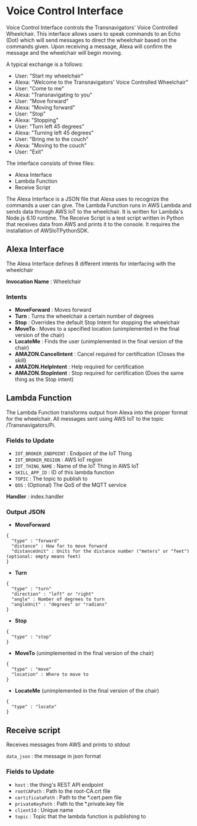 # Voice Control Interface

Voice Control Interface controls the Transnavigators' Voice Controlled Wheelchair.  This interface allows users to speak commands to an Echo (Dot) which will send messages to direct the wheelchair based on the commands given.  Upon receiving a message, Alexa will confirm the message and the wheelchair will begin moving.

A typical exchange is a follows:

* User: "Start my wheelchair"
* Alexa: "Welcome to the Transnavigators' Voice Controlled Wheelchair"
* User: "Come to me"
* Alexa: "Transnavigating to you"
* User: "Move forward"
* Alexa: "Moving forward"
* User: "Stop"
* Alexa: "Stopping"
* User: "Turn left 45 degrees"
* Alexa: "Turning left 45 degrees"
* User: "Bring me to the couch"
* Alexa: "Moving to the couch"
* User: "Exit"

The interface consists of three files:

* Alexa Interface
* Lambda Function
* Receive Script

The Alexa Interface is a JSON file that Alexa uses to recognize the commands a user can give.
The Lambda Function runs in AWS Lambda and sends data through AWS IoT to the wheelchair.  It is written for Lambda's Node.js 6.10 runtime.
The Receive Script is a test script written in Python that receives data from AWS and prints it to the console.  It requires the installation of AWSIoTPythonSDK.


## Alexa Interface

The Alexa Interface defines 8 different intents for interfacing with the wheelchair

**Invocation Name** : Wheelchair

### Intents

* **MoveForward** : Moves forward
* **Turn** : Turns the wheelchair a certain number of degrees
* **Stop** : Overrides the default Stop Intent for stopping the wheelchair
* **MoveTo** : Moves to a specified location (unimplemented in the final version of the chair)
* **LocateMe** : Finds the user (unimplemented in the final version of the chair)
* **AMAZON.CancelIntent** : Cancel required for certification (Closes the skill)
* **AMAZON.HelpIntent** : Help required for certification
* **AMAZON.StopIntent** : Stop required for certification (Does the same thing as the Stop intent)


## Lambda Function

The Lambda Function transforms output from Alexa into the proper format for the wheelchair.  All messages sent using AWS IoT to the topic /Transnavigators/Pi.

### Fields to Update

* `IOT_BROKER_ENDPOINT` : Endpoint of the IoT Thing
* `IOT_BROKER_REGION` : AWS IoT region
* `IOT_THING_NAME` : Name of the IoT Thing in AWS IoT
* `SKILL_APP_ID` : ID of this lambda function
* `TOPIC` : The topic to publish to
* `QOS` : (Optional) The QoS of the MQTT service

**Handler** : index.handler

### Output JSON

* **MoveForward**

```
{
  "type" : "forward" 
  "distance" : How far to move forward
  "distanceUnit" : Units for the distance number ("meters" or "feet") (optional: empty means feet)
}
```

* **Turn**

```
{
  "type" : "turn" 
  "direction" : "left" or "right"
  "angle" : Number of degrees to turn
  "angleUnit" : "degrees" or "radians"
}
```

* **Stop**

```
{
  "type" : "stop"
}
```

* **MoveTo** (unimplemented in the final version of the chair)

```
{
  "type" : "move" 
  "location" : Where to move to
}
```

* **LocateMe** (unimplemented in the final version of the chair)

```
{
  "type" : "locate"
}
```

## Receive script

Receives messages from AWS and prints to stdout

`data_json` : the message in json format 


### Fields to Update

* `host` : the thing's REST API endpoint
* `rootCAPath` : Path to the root-CA.crt file
* `certificatePath` : Path to the *.cert.pem file
* `privateKeyPath` : Path to the *.private.key file
* `clientId` : Unique name
* `topic` : Topic that the lambda function is publishing to
